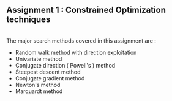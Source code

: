 ## Assignment 1 : Constrained Optimization techniques
<br/>  The major search methods covered in this assignment are :
  * Random walk method with direction exploitation
  * Univariate method
  * Conjugate direction ( Powell's ) method
  * Steepest descent method
  * Conjugate gradient method
  * Newton's method
  * Marquardt method

